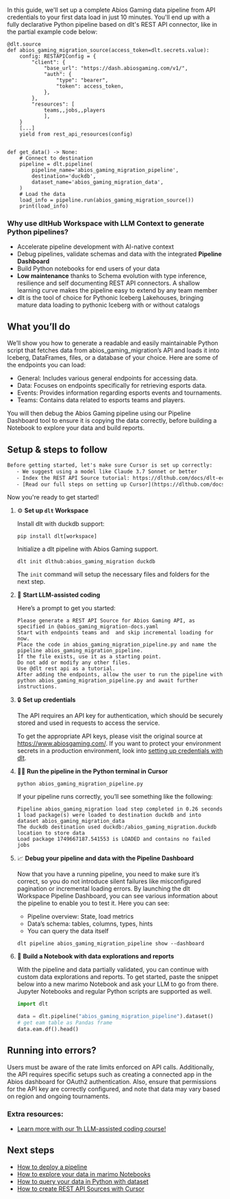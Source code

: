 In this guide, we'll set up a complete Abios Gaming data pipeline from API credentials to your first data load in just 10 minutes. You'll end up with a fully declarative Python pipeline based on dlt's REST API connector, like in the partial example code below:

```python-outcome
@dlt.source
def abios_gaming_migration_source(access_token=dlt.secrets.value):
    config: RESTAPIConfig = {
        "client": {
            "base_url": "https://dash.abiosgaming.com/v1/",
            "auth": {
                "type": "bearer",
                "token": access_token,
            },
        },
        "resources": [
            teams,,jobs,,players
            ],
    }
    [...]
    yield from rest_api_resources(config)


def get_data() -> None:
    # Connect to destination
    pipeline = dlt.pipeline(
        pipeline_name='abios_gaming_migration_pipeline',
        destination='duckdb',
        dataset_name='abios_gaming_migration_data', 
    )
    # Load the data
    load_info = pipeline.run(abios_gaming_migration_source())
    print(load_info) 
```

### Why use dltHub Workspace with LLM Context to generate Python pipelines?

- Accelerate pipeline development with AI-native context
- Debug pipelines, validate schemas and data with the integrated **Pipeline Dashboard**
- Build Python notebooks for end users of your data
- **Low maintenance** thanks to Schema evolution with type inference, resilience and self documenting REST API connectors. A shallow learning curve makes the pipeline easy to extend by any team member
- dlt is the tool of choice for Pythonic Iceberg Lakehouses, bringing mature data loading to pythonic Iceberg with or without catalogs

## What you’ll do

We’ll show you how to generate a readable and easily maintainable Python script that fetches data from abios_gaming_migration’s API and loads it into Iceberg, DataFrames, files, or a database of your choice. Here are some of the endpoints you can load:

- General: Includes various general endpoints for accessing data.
- Data: Focuses on endpoints specifically for retrieving esports data.
- Events: Provides information regarding esports events and tournaments.
- Teams: Contains data related to esports teams and players.

You will then debug the Abios Gaming pipeline using our Pipeline Dashboard tool to ensure it is copying the data correctly, before building a Notebook to explore your data and build reports.

## Setup & steps to follow

```default
Before getting started, let's make sure Cursor is set up correctly:
   - We suggest using a model like Claude 3.7 Sonnet or better
   - Index the REST API Source tutorial: https://dlthub.com/docs/dlt-ecosystem/verified-sources/rest_api/ and add it to context as **@dlt rest api**
   - [Read our full steps on setting up Cursor](https://dlthub.com/docs/dlt-ecosystem/llm-tooling/cursor-restapi#23-configuring-cursor-with-documentation)
```

Now you're ready to get started!

1. ⚙️ **Set up `dlt` Workspace**
    
    Install dlt with duckdb support:
    ```shell
    pip install dlt[workspace]
    ```

    Initialize a dlt pipeline with Abios Gaming support.
    ```shell
    dlt init dlthub:abios_gaming_migration duckdb
    ```

    The `init` command will setup the necessary files and folders for the next step.
    
2. 🤠 **Start LLM-assisted coding**
    
    Here’s a prompt to get you started:
    
    ```prompt
    Please generate a REST API Source for Abios Gaming API, as specified in @abios_gaming_migration-docs.yaml 
    Start with endpoints teams and  and skip incremental loading for now. 
    Place the code in abios_gaming_migration_pipeline.py and name the pipeline abios_gaming_migration_pipeline. 
    If the file exists, use it as a starting point. 
    Do not add or modify any other files. 
    Use @dlt rest api as a tutorial. 
    After adding the endpoints, allow the user to run the pipeline with python abios_gaming_migration_pipeline.py and await further instructions.
    ```

    
3. 🔒 **Set up credentials** 
    
    The API requires an API key for authentication, which should be securely stored and used in requests to access the service.
    
    To get the appropriate API keys, please visit the original source at https://www.abiosgaming.com/.
    If you want to protect your environment secrets in a production environment, look into [setting up credentials with dlt](https://dlthub.com/docs/walkthroughs/add_credentials).
    
4. 🏃‍♀️ **Run the pipeline in the Python terminal in Cursor**
    
    ```shell
    python abios_gaming_migration_pipeline.py
    ```
    
    If your pipeline runs correctly, you’ll see something like the following:
    
    ```shell
    Pipeline abios_gaming_migration load step completed in 0.26 seconds
    1 load package(s) were loaded to destination duckdb and into dataset abios_gaming_migration_data
    The duckdb destination used duckdb:/abios_gaming_migration.duckdb location to store data
    Load package 1749667187.541553 is LOADED and contains no failed jobs
    ```
    
5. 📈 **Debug your pipeline and data with the Pipeline Dashboard**

    Now that you have a running pipeline, you need to make sure it’s correct, so you do not introduce silent failures like misconfigured pagination or incremental loading errors. By launching the dlt Workspace Pipeline Dashboard, you can see various information about the pipeline to enable you to test it. Here you can see:
    - Pipeline overview: State, load metrics
    - Data’s schema: tables, columns, types, hints
    - You can query the data itself
    
    ```shell
    dlt pipeline abios_gaming_migration_pipeline show --dashboard
    ```
    
6. 🐍 **Build a Notebook with data explorations and reports**

    With the pipeline and data partially validated, you can continue with custom data explorations and reports. To get started, paste the snippet below into a new marimo Notebook and ask your LLM to go from there. Jupyter Notebooks and regular Python scripts are supported as well.

    
    ```python
    import dlt

   data = dlt.pipeline("abios_gaming_migration_pipeline").dataset()
   # get eam table as Pandas frame
   data.eam.df().head()
    ```

## Running into errors?

Users must be aware of the rate limits enforced on API calls. Additionally, the API requires specific setups such as creating a connected app in the Abios dashboard for OAuth2 authentication. Also, ensure that permissions for the API key are correctly configured, and note that data may vary based on region and ongoing tournaments.

### Extra resources:

- [Learn more with our 1h LLM-assisted coding course!](https://www.youtube.com/watch?v=GGid70rnJuM)

## Next steps

- [How to deploy a pipeline](https://dlthub.com/docs/walkthroughs/deploy-a-pipeline)
- [How to explore your data in marimo Notebooks](https://dlthub.com/docs/general-usage/dataset-access/marimo)
- [How to query your data in Python with dataset](https://dlthub.com/docs/general-usage/dataset-access/dataset)
- [How to create REST API Sources with Cursor](https://dlthub.com/docs/dlt-ecosystem/llm-tooling/cursor-restapi)
